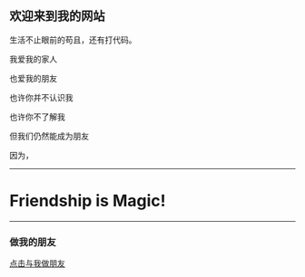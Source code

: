 ## 欢迎来到我的网站

  生活不止眼前的苟且，还有打代码。  

  我爱我的家人  

  也爱我的朋友  

  也许你并不认识我  

  也许你不了解我  

  但我们仍然能成为朋友  

  因为，    

---

# Friendship is Magic!  

---

### 做我的朋友  

[点击与我做朋友](https://www.baidu.com)

